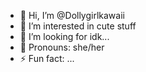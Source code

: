 - 🐾 Hi, I’m @Dollygirlkawaii
- 🍮 I’m interested in cute stuff
- 💞️ I’m looking for idk...
- 🎀 Pronouns: she/her
- ⚡ Fun fact: ...

<!---
Dollygirlkawaii/Dollygirlkawaii is a ✨ special ✨ repository because its `README.md` (this file) appears on your GitHub profile.
You can click the Preview link to take a look at your changes.
--->

